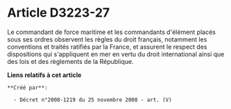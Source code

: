 # Article D3223-27

Le commandant de force maritime et les commandants d'élément placés sous ses ordres observent les règles du droit français,
notamment les conventions et traités ratifiés par la France, et assurent le respect des dispositions qui s'appliquent en mer
en vertu du droit international ainsi que des lois et des règlements de la République.

**Liens relatifs à cet article**

	**Créé par**:

	  - Décret n°2008-1219 du 25 novembre 2008 - art. (V)
